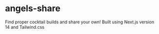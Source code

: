# angels-share
Find proper cocktail builds and share your own! Built using Next.js version 14 and Tailwind.css
